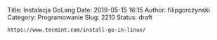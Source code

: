 Title: Instalacja GoLang
Date: 2019-05-15 16:15
Author: filipgorczynski
Category: Programowanie
Slug: 2210
Status: draft

`https://www.tecmint.com/install-go-in-linux/`
